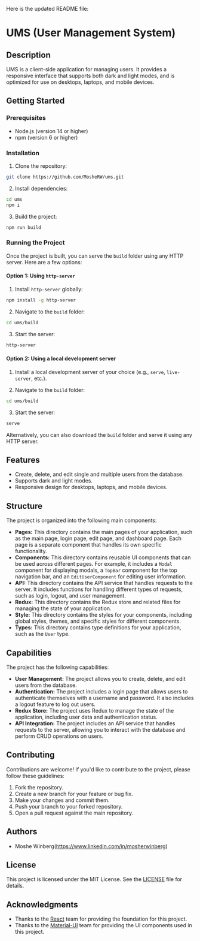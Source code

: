 



Here is the updated README file:


# UMS (User Management System)

## Description

UMS is a client-side application for managing users. It provides a responsive interface that supports both dark and light modes, and is optimized for use on desktops, laptops, and mobile devices.

## Getting Started

### Prerequisites

* Node.js (version 14 or higher)
* npm (version 6 or higher)

### Installation

1. Clone the repository:
```bash
git clone https://github.com/MosheRW/ums.git
```

2. Install dependencies:
```bash
cd ums
npm i
```

3. Build the project:
```bash
npm run build
```

### Running the Project

Once the project is built, you can serve the `build` folder using any HTTP server. Here are a few options:

#### Option 1: Using `http-server`

1. Install `http-server` globally:
```bash
npm install -g http-server
```

2. Navigate to the `build` folder:
```bash
cd ums/build
```

3. Start the server:
```bash
http-server
```

#### Option 2: Using a local development server

1. Install a local development server of your choice (e.g., `serve`, `live-server`, etc.).

2. Navigate to the `build` folder:
```bash
cd ums/build
```

3. Start the server:
```bash
serve
```

Alternatively, you can also download the `build` folder and serve it using any HTTP server.

## Features

* Create, delete, and edit single and multiple users from the database.
* Supports dark and light modes.
* Responsive design for desktops, laptops, and mobile devices.

## Structure

The project is organized into the following main components:

* **Pages:** This directory contains the main pages of your application, such as the main page, login page, edit page, and dashboard page. Each page is a separate component that handles its own specific functionality.
* **Components:** This directory contains reusable UI components that can be used across different pages. For example, it includes a `Modal` component for displaying modals, a `TopBar` component for the top navigation bar, and an `EditUserComponent` for editing user information.
* **API:** This directory contains the API service that handles requests to the server. It includes functions for handling different types of requests, such as login, logout, and user management.
* **Redux:** This directory contains the Redux store and related files for managing the state of your application.
* **Style:** This directory contains the styles for your components, including global styles, themes, and specific styles for different components.
* **Types:** This directory contains type definitions for your application, such as the `User` type.

## Capabilities

The project has the following capabilities:

* **User Management:** The project allows you to create, delete, and edit users from the database.
* **Authentication:** The project includes a login page that allows users to authenticate themselves with a username and password. It also includes a logout feature to log out users.
* **Redux Store:** The project uses Redux to manage the state of the application, including user data and authentication status.
* **API Integration:** The project includes an API service that handles requests to the server, allowing you to interact with the database and perform CRUD operations on users.

## Contributing

Contributions are welcome! If you'd like to contribute to the project, please follow these guidelines:

1. Fork the repository.
2. Create a new branch for your feature or bug fix.
3. Make your changes and commit them.
4. Push your branch to your forked repository.
5. Open a pull request against the main repository.

## Authors

* Moshe Winberg(https://www.linkedin.com/in/mosherwinberg)

## License

This project is licensed under the MIT License. See the [LICENSE](LICENSE) file for details.

## Acknowledgments

* Thanks to the [React](https://reactjs.org/) team for providing the foundation for this project.
* Thanks to the [Material-UI](https://material-ui.com/) team for providing the UI components used in this project.